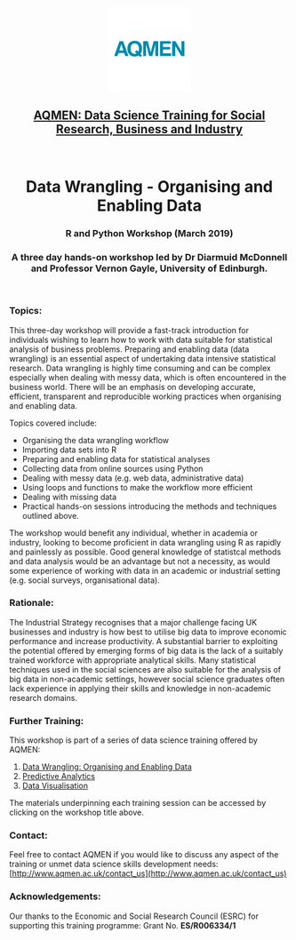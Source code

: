 <div align="center"><img src="./images/aqmen_logo.png" alt="AQMEN logo" width="150" height="150"></div>

<h2 align="center"><a href="http://www.aqmen.ac.uk/" target="_blank">AQMEN: Data Science Training for Social Research, Business and Industry</a></h2>

<br>

<h1 align="center">Data Wrangling - Organising and Enabling Data</h1>

<h3 align="center">R and Python Workshop (March 2019)</h3>

<h3 align="center">A three day hands-on workshop led by Dr Diarmuid McDonnell and Professor Vernon Gayle, University of Edinburgh.</h3>

<br>

### Topics: 

This three-day workshop will provide a fast-track introduction for individuals wishing to learn how to work with data suitable for statistical analysis of business problems. Preparing and enabling data (data wrangling) is an essential aspect of undertaking data intensive statistical research. Data wrangling is highly time consuming and can be complex especially when dealing with messy data, which is often encountered in the business world. There will be an emphasis on developing accurate, efficient, transparent and reproducible working practices when organising and enabling data.

Topics covered include:
*	Organising the data wrangling workflow 
*	Importing data sets into R
*	Preparing and enabling data for statistical analyses
*	Collecting data from online sources using Python
*	Dealing with messy data (e.g. web data, administrative data)
*	Using loops and functions to make the workflow more efficient
* Dealing with missing data
* Practical hands-on sessions introducing the methods and techniques outlined above.

The workshop would benefit any individual, whether in academia or industry, looking to become proficient in data wrangling using R as rapidly and painlessly as possible. Good general knowledge of statistcal methods and data analysis would be an advantage but not a necessity, as would some experience of working with data in an academic or industrial setting (e.g. social surveys, organisational data).

### Rationale: 

The Industrial Strategy recognises that a major challenge facing UK businesses and industry is how best to utilise big data to improve economic performance and increase productivity. A substantial barrier to exploiting the potential offered by emerging forms of big data is the lack of a suitably trained workforce with appropriate analytical skills. Many statistical techniques used in the social sciences are also suitable for the analysis of big data in non-academic settings, however social science graduates often lack experience in applying their skills and knowledge in non-academic research domains.

### Further Training:

This workshop is part of a series of data science training offered by AQMEN:
1. [Data Wrangling: Organising and Enabling Data](https://github.com/DiarmuidM/aqmen-data-wrangling-in-R)
2. [Predictive Analytics](https://github.com/DiarmuidM/aqmen-predictive-analytics-in-R)
3. [Data Visualisation](https://github.com/DiarmuidM/aqmen-data-visualisation-in-R)

The materials underpinning each training session can be accessed by clicking on the workshop title above.

### Contact:

Feel free to contact AQMEN if you would like to discuss any aspect of the training or unmet data science skills development needs: [http://www.aqmen.ac.uk/contact_us](http://www.aqmen.ac.uk/contact_us)

### Acknowledgements:

Our thanks to the Economic and Social Research Council (ESRC) for supporting this training programme: Grant No. **ES/R006334/1**